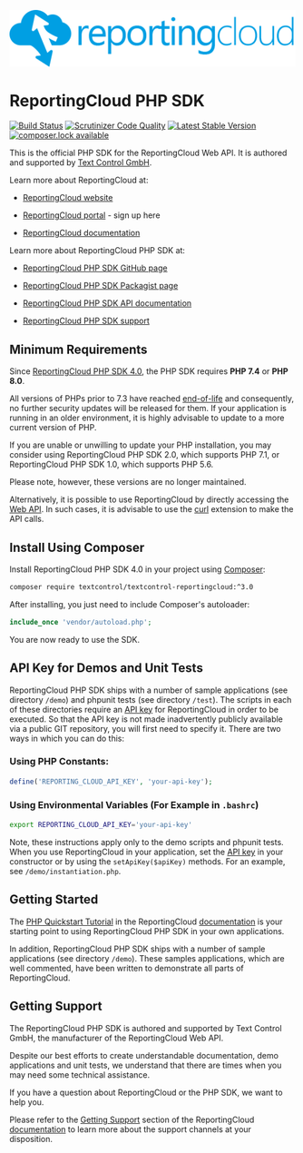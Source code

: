 ![Logo](./resource/rc_logo_512.png)

# ReportingCloud PHP SDK

[![Build Status](https://scrutinizer-ci.com/g/TextControl/textcontrol-reportingcloud-php/badges/build.png?b=master)](https://scrutinizer-ci.com/g/TextControl/textcontrol-reportingcloud-php/build-status/master)
[![Scrutinizer Code Quality](https://scrutinizer-ci.com/g/TextControl/textcontrol-reportingcloud-php/badges/quality-score.png?b=master)](https://scrutinizer-ci.com/g/TextControl/textcontrol-reportingcloud-php/?branch=master)
[![Latest Stable Version](https://poser.pugx.org/textcontrol/textcontrol-reportingcloud/v/stable)](https://packagist.org/packages/textcontrol/textcontrol-reportingcloud)
[![composer.lock available](https://poser.pugx.org/textcontrol/textcontrol-reportingcloud/composerlock)](https://packagist.org/packages/textcontrol/textcontrol-reportingcloud)

This is the official PHP SDK for the ReportingCloud Web API. It is authored and supported by [Text Control GmbH](http://www.textcontrol.com).

Learn more about ReportingCloud at:

* [ReportingCloud website](https://www.reporting.cloud/)

* [ReportingCloud portal](https://portal.reporting.cloud/) - sign up here

* [ReportingCloud documentation](https://docs.reporting.cloud/)

Learn more about ReportingCloud PHP SDK at:

* [ReportingCloud PHP SDK GitHub page](https://github.com/TextControl/textcontrol-reportingcloud-php)

* [ReportingCloud PHP SDK Packagist page](https://packagist.org/packages/textcontrol/textcontrol-reportingcloud)

* [ReportingCloud PHP SDK API documentation](https://textcontrol.github.io/textcontrol-reportingcloud-php/docs-api/)

* [ReportingCloud PHP SDK support](https://docs.reporting.cloud/docs/chapter/introduction/support)

## Minimum Requirements

Since [ReportingCloud PHP SDK 4.0](/doc/release-3.0.0.md), the PHP SDK requires **PHP 7.4** or **PHP 8.0**.

All versions of PHPs prior to 7.3 have reached [end-of-life](http://php.net/eol.php) and consequently, no further security updates will be released for them. If your application is running in an older environment, it is highly advisable to update to a more current version of PHP.

If you are unable or unwilling to update your PHP installation, you may consider using ReportingCloud PHP SDK 2.0, which supports PHP 7.1, or ReportingCloud PHP SDK 1.0, which supports PHP 5.6. 

Please note, however, these versions are no longer maintained.

Alternatively, it is possible to use ReportingCloud by directly accessing the [Web API](https://docs.reporting.cloud/docs/endpoint). In such cases, it is advisable to use the [curl](http://php.net/manual/en/book.curl.php) extension to make the API calls.

## Install Using Composer

Install ReportingCloud PHP SDK 4.0 in your project using [Composer](http://getcomposer.org):

```bash
composer require textcontrol/textcontrol-reportingcloud:^3.0
```

After installing, you just need to include Composer's autoloader:

```php
include_once 'vendor/autoload.php';
```

You are now ready to use the SDK.

## API Key for Demos and Unit Tests

ReportingCloud PHP SDK ships with a number of sample applications (see directory `/demo`) and phpunit tests (see directory `/test`). The scripts in each of these directories require an [API key](https://docs.reporting.cloud/docs/chapter/introduction/apikey) for ReportingCloud in order to be executed. So that the API key is not made inadvertently publicly available via a public GIT repository, you will first need to specify it. There are two ways in which you can do this:

### Using PHP Constants:

```php
define('REPORTING_CLOUD_API_KEY', 'your-api-key');
```

### Using Environmental Variables (For Example in `.bashrc`)

```bash
export REPORTING_CLOUD_API_KEY='your-api-key'
```

Note, these instructions apply only to the demo scripts and phpunit tests. When you use ReportingCloud in your application, set the [API key](https://docs.reporting.cloud/docs/chapter/introduction/apikey) in your constructor or by using the `setApiKey($apiKey)` methods. For an example, see `/demo/instantiation.php`.

## Getting Started

The [PHP Quickstart Tutorial](https://docs.reporting.cloud/docs/chapter/quickstart/php) in the ReportingCloud [documentation](https://docs.reporting.cloud/) is your starting point to using ReportingCloud PHP SDK in your own applications.

In addition, ReportingCloud PHP SDK ships with a number of sample applications (see directory `/demo`). These samples applications, which are well commented, have been written to demonstrate all parts of ReportingCloud.

## Getting Support

The ReportingCloud PHP SDK is authored and supported by Text Control GmbH, the manufacturer of the ReportingCloud Web API.

Despite our best efforts to create understandable documentation, demo applications and unit tests, we understand that there are times when you may need some technical assistance.

If you have a question about ReportingCloud or the PHP SDK, we want to help you.

Please refer to the [Getting Support](https://docs.reporting.cloud/docs/chapter/introduction/support) section of the ReportingCloud [documentation](https://docs.reporting.cloud/) to learn more about the support channels at your disposition.
